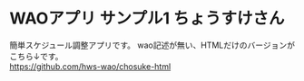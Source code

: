 # WAOアプリ サンプル1 ちょうすけさん

簡単スケジュール調整アプリです。
wao記述が無い、HTMLだけのバージョンがこちら↓です。  
https://github.com/hws-wao/chosuke-html


